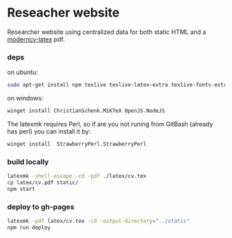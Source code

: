 # Reseacher website

Researcher website using centralized data for both static HTML and a [moderncv-latex](https://github.com/moderncv/moderncv) pdf.

### deps

on ubuntu:

  ```bash
  sudo apt-get install npm texlive texlive-latex-extra texlive-fonts-extra
  ```

on windows:

  ```bash
  winget install ChristianSchenk.MiKTeX OpenJS.NodeJS
  ```
The latexmk requires Perl, so if are you not runing from GitBash (already has perl) you can install it by:

  ```bash
  winget install  StrawberryPerl.StrawberryPerl
  ```

### build locally

  ```bash
  latexmk -shell-escape -cd -pdf ./latex/cv.tex
  cp latex/cv.pdf static/
  npm start
  ```

### deploy to gh-pages

  ```bash
  latexmk -pdf latex/cv.tex -cd -output-directory="../static"
  npm run deploy
  ```
